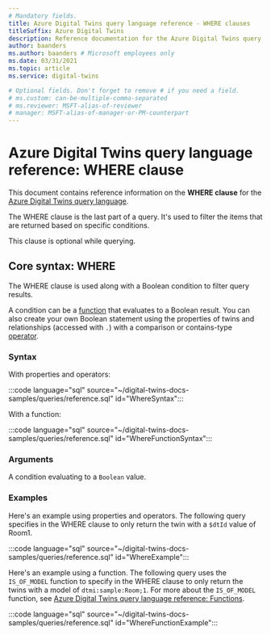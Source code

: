 ```yaml
---
# Mandatory fields.
title: Azure Digital Twins query language reference - WHERE clauses
titleSuffix: Azure Digital Twins
description: Reference documentation for the Azure Digital Twins query language WHERE clause
author: baanders
ms.author: baanders # Microsoft employees only
ms.date: 03/31/2021
ms.topic: article
ms.service: digital-twins

# Optional fields. Don't forget to remove # if you need a field.
# ms.custom: can-be-multiple-comma-separated
# ms.reviewer: MSFT-alias-of-reviewer
# manager: MSFT-alias-of-manager-or-PM-counterpart
---
```


# Azure Digital Twins query language reference: WHERE clause

This document contains reference information on the **WHERE clause** for the [Azure Digital Twins query language](concepts-query-language.md).

The WHERE clause is the last part of a query. It's used to filter the items that are returned based on specific conditions.

This clause is optional while querying.

## Core syntax: WHERE

The WHERE clause is used along with a Boolean condition to filter query results. 

A condition can be a [function](reference-query-functions.md) that evaluates to a Boolean result. You can also create your own Boolean statement using the properties of twins and relationships (accessed with `.`) with a comparison or contains-type [operator](reference-query-operators.md).

### Syntax

With properties and operators:

:::code language="sql" source="~/digital-twins-docs-samples/queries/reference.sql" id="WhereSyntax":::

With a function:

:::code language="sql" source="~/digital-twins-docs-samples/queries/reference.sql" id="WhereFunctionSyntax":::

### Arguments

A condition evaluating to a `Boolean` value.

### Examples

Here's an example using properties and operators. The following query specifies in the WHERE clause to only return the twin with a `$dtId` value of Room1.

:::code language="sql" source="~/digital-twins-docs-samples/queries/reference.sql" id="WhereExample":::

Here's an example using a function. The following query uses the `IS_OF_MODEL` function to specify in the WHERE clause to only return the twins with a model of `dtmi:sample:Room;1`. For more about the `IS_OF_MODEL` function, see [Azure Digital Twins query language reference: Functions](reference-query-functions.md#is_of_model).

:::code language="sql" source="~/digital-twins-docs-samples/queries/reference.sql" id="WhereFunctionExample":::